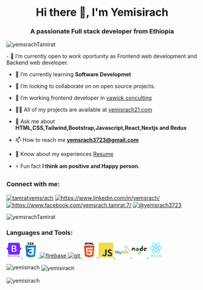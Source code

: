<h1 align="center">Hi there 👋, I'm Yemisirach</h1>
<h3 align="center">A passionate Full stack developer from Ethiopia</h3>
<p align="left"> <img src="https://komarev.com/ghpvc/?username=Yemisirach&label=Profile%20views&color=0e75b6&style=flat" alt="yemsrachTamirat" /> </p>
-  🤝 I’m currently open to work oportunity as Frontend web development and Backend web developer.

- 🌱 I’m currently learning **Software Developmet**

- 👯 I’m looking to collaborate on on open source projects.

- 🔭 I’m working frontend developer in [vawick conculting](https://vawick.com)

- 👨‍💻 All of my projects are available at [yemisrach21.com](yemisrach21.com)

- 💬 Ask me about **HTML,CSS,Tailwind,Bootstrap,Javascript,React,Nextjs and Redux**

- 📫 How to reach me **yemsrach3723@gmail.com**

- 📄 Know about my experiences [Resume](https://docs.google.com/document/d/1T4tUj4vOulxyYFUKCXDX1HBEGKYOKHqRueKkLmslDwY/edit?usp=sharing)

- ⚡ Fun fact **I think am positive and Happy person.**

<h3 align="left">Connect with me:</h3>
<p align="left">
<a href="https://twitter.com/tamratyemsrach" target="blank"><img align="center" src="https://raw.githubusercontent.com/rahuldkjain/github-profile-readme-generator/master/src/images/icons/Social/twitter.svg" alt="tamratyemsrach" height="30" width="40" /></a>
<a href="https://linkedin.com/in/https://www.linkedin.com/in/yemsrach/" target="blank"><img align="center" src="https://raw.githubusercontent.com/rahuldkjain/github-profile-readme-generator/master/src/images/icons/Social/linked-in-alt.svg" alt="https://www.linkedin.com/in/yemsrach/" height="30" width="40" /></a>
<a href="https://fb.com/https://www.facebook.com/yemsrach.tamrat.7/" target="blank"><img align="center" src="https://raw.githubusercontent.com/rahuldkjain/github-profile-readme-generator/master/src/images/icons/Social/facebook.svg" alt="https://www.facebook.com/yemsrach.tamrat.7/" height="30" width="40" /></a>
<a href="https://www.hackerrank.com/@yemsrach3723" target="blank"><img align="center" src="https://raw.githubusercontent.com/rahuldkjain/github-profile-readme-generator/master/src/images/icons/Social/hackerrank.svg" alt="@yemsrach3723" height="30" width="40" /></a>
</p>

<p align="left"> <img src="https://komarev.com/ghpvc/?username=Yemisirach&label=Profile%20views&color=0e75b6&style=flat" alt="yemsrachTamirat" /> </p>

<h3 align="left">Languages and Tools:</h3>
<p align="left"> <a href="https://getbootstrap.com" target="_blank" rel="noreferrer"> <img src="https://raw.githubusercontent.com/devicons/devicon/master/icons/bootstrap/bootstrap-plain-wordmark.svg" alt="bootstrap" width="40" height="40"/> </a> <a href="https://www.w3schools.com/css/" target="_blank" rel="noreferrer"> <img src="https://raw.githubusercontent.com/devicons/devicon/master/icons/css3/css3-original-wordmark.svg" alt="css3" width="40" height="40"/> </a> <a href="https://firebase.google.com/" target="_blank" rel="noreferrer"> <img src="https://www.vectorlogo.zone/logos/firebase/firebase-icon.svg" alt="firebase" width="40" height="40"/> </a> <a href="https://git-scm.com/" target="_blank" rel="noreferrer"> <img src="https://www.vectorlogo.zone/logos/git-scm/git-scm-icon.svg" alt="git" width="40" height="40"/> </a> <a href="https://www.w3.org/html/" target="_blank" rel="noreferrer"> <img src="https://raw.githubusercontent.com/devicons/devicon/master/icons/html5/html5-original-wordmark.svg" alt="html5" width="40" height="40"/> </a> <a href="https://developer.mozilla.org/en-US/docs/Web/JavaScript" target="_blank" rel="noreferrer"> <img src="https://raw.githubusercontent.com/devicons/devicon/master/icons/javascript/javascript-original.svg" alt="javascript" width="40" height="40"/> </a> <a href="https://www.mysql.com/" target="_blank" rel="noreferrer"> <img src="https://raw.githubusercontent.com/devicons/devicon/master/icons/mysql/mysql-original-wordmark.svg" alt="mysql" width="40" height="40"/> </a> <a href="https://nodejs.org" target="_blank" rel="noreferrer"> <img src="https://raw.githubusercontent.com/devicons/devicon/master/icons/nodejs/nodejs-original-wordmark.svg" alt="nodejs" width="40" height="40"/> </a> <a href="https://reactjs.org/" target="_blank" rel="noreferrer"> <img src="https://raw.githubusercontent.com/devicons/devicon/master/icons/react/react-original-wordmark.svg" alt="react" width="40" height="40"/> </a> </p>

<p><img align="left" src="https://github-readme-stats.vercel.app/api/top-langs?username=yemisirach&show_icons=true&locale=en&layout=compact" alt="yemisirach" /></p>

<p>&nbsp;<img align="center" src="https://github-readme-stats.vercel.app/api?username=yemisirach&show_icons=true&locale=en" alt="yemisirach" /></p>

<p><img align="center" src="https://github-readme-streak-stats.herokuapp.com/?user=yemisirach&" alt="yemisirach" /></p>
